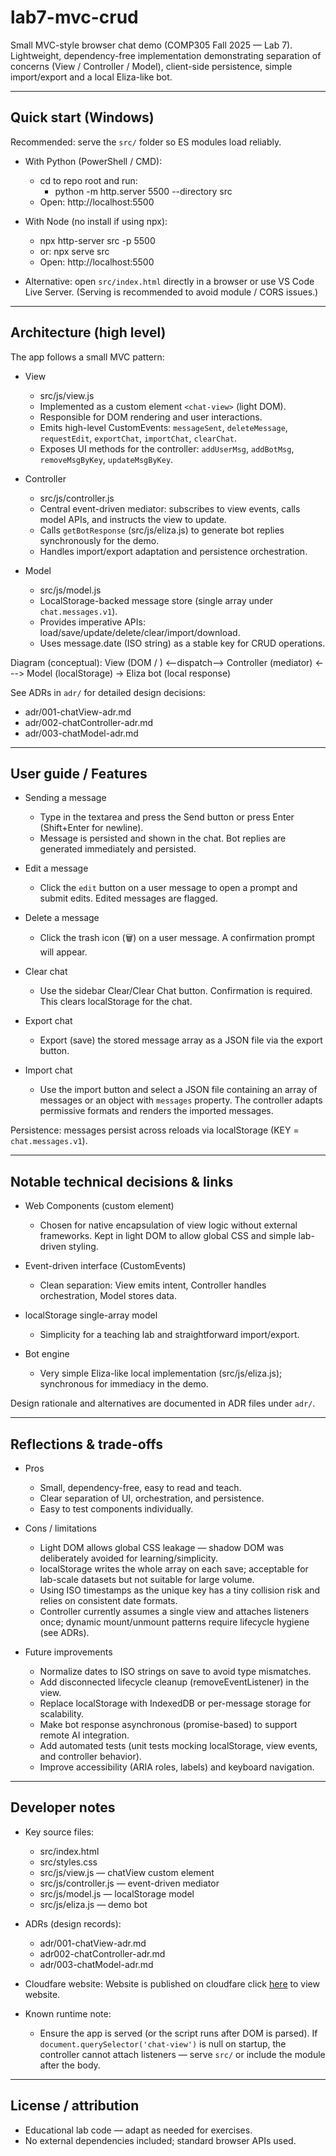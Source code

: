 # lab7-mvc-crud

Small MVC-style browser chat demo (COMP305 Fall 2025 — Lab 7).  
Lightweight, dependency-free implementation demonstrating separation of concerns (View / Controller / Model), client-side persistence, simple import/export and a local Eliza-like bot.

---

## Quick start (Windows)

Recommended: serve the `src/` folder so ES modules load reliably.

- With Python (PowerShell / CMD):
  - cd to repo root and run:
    - python -m http.server 5500 --directory src
  - Open: http://localhost:5500

- With Node (no install if using npx):
  - npx http-server src -p 5500
  - or: npx serve src
  - Open: http://localhost:5500

- Alternative: open `src/index.html` directly in a browser or use VS Code Live Server. (Serving is recommended to avoid module / CORS issues.)

---

## Architecture (high level)

The app follows a small MVC pattern:

- View
  - src/js/view.js
  - Implemented as a custom element `<chat-view>` (light DOM).
  - Responsible for DOM rendering and user interactions.
  - Emits high-level CustomEvents: `messageSent`, `deleteMessage`, `requestEdit`, `exportChat`, `importChat`, `clearChat`.
  - Exposes UI methods for the controller: `addUserMsg`, `addBotMsg`, `removeMsgByKey`, `updateMsgByKey`.

- Controller
  - src/js/controller.js
  - Central event-driven mediator: subscribes to view events, calls model APIs, and instructs the view to update.
  - Calls `getBotResponse` (src/js/eliza.js) to generate bot replies synchronously for the demo.
  - Handles import/export adaptation and persistence orchestration.

- Model
  - src/js/model.js
  - LocalStorage-backed message store (single array under `chat.messages.v1`).
  - Provides imperative APIs: load/save/update/delete/clear/import/download.
  - Uses message.date (ISO string) as a stable key for CRUD operations.

Diagram (conceptual):
View (DOM / <chat-view>) <--dispatch--> Controller (mediator) <---> Model (localStorage)
                                                   -> Eliza bot (local response)

See ADRs in `adr/` for detailed design decisions:
- adr/001-chatView-adr.md
- adr/002-chatController-adr.md
- adr/003-chatModel-adr.md

---

## User guide / Features

- Sending a message
  - Type in the textarea and press the Send button or press Enter (Shift+Enter for newline).
  - Message is persisted and shown in the chat. Bot replies are generated immediately and persisted.

- Edit a message
  - Click the `edit` button on a user message to open a prompt and submit edits. Edited messages are flagged.

- Delete a message
  - Click the trash icon (🗑️) on a user message. A confirmation prompt will appear.

- Clear chat
  - Use the sidebar Clear/Clear Chat button. Confirmation is required. This clears localStorage for the chat.

- Export chat
  - Export (save) the stored message array as a JSON file via the export button.

- Import chat
  - Use the import button and select a JSON file containing an array of messages or an object with `messages` property. The controller adapts permissive formats and renders the imported messages.

Persistence: messages persist across reloads via localStorage (KEY = `chat.messages.v1`).

---

## Notable technical decisions & links

- Web Components (custom element)
  - Chosen for native encapsulation of view logic without external frameworks. Kept in light DOM to allow global CSS and simple lab-driven styling.

- Event-driven interface (CustomEvents)
  - Clean separation: View emits intent, Controller handles orchestration, Model stores data.

- localStorage single-array model
  - Simplicity for a teaching lab and straightforward import/export.

- Bot engine
  - Very simple Eliza-like local implementation (src/js/eliza.js); synchronous for immediacy in the demo.

Design rationale and alternatives are documented in ADR files under `adr/`.

---

## Reflections & trade-offs

- Pros
  - Small, dependency-free, easy to read and teach.
  - Clear separation of UI, orchestration, and persistence.
  - Easy to test components individually.

- Cons / limitations
  - Light DOM allows global CSS leakage — shadow DOM was deliberately avoided for learning/simplicity.
  - localStorage writes the whole array on each save; acceptable for lab-scale datasets but not suitable for large volume.
  - Using ISO timestamps as the unique key has a tiny collision risk and relies on consistent date formats.
  - Controller currently assumes a single view and attaches listeners once; dynamic mount/unmount patterns require lifecycle hygiene (see ADRs).

- Future improvements
  - Normalize dates to ISO strings on save to avoid type mismatches.
  - Add disconnected lifecycle cleanup (removeEventListener) in the view.
  - Replace localStorage with IndexedDB or per-message storage for scalability.
  - Make bot response asynchronous (promise-based) to support remote AI integration.
  - Add automated tests (unit tests mocking localStorage, view events, and controller behavior).
  - Improve accessibility (ARIA roles, labels) and keyboard navigation.

---

## Developer notes

- Key source files:
  - src/index.html
  - src/styles.css
  - src/js/view.js        — chatView custom element
  - src/js/controller.js  — event-driven mediator
  - src/js/model.js       — localStorage model
  - src/js/eliza.js       — demo bot

- ADRs (design records):
  - adr/001-chatView-adr.md
  - adr002-chatController-adr.md
  - adr/003-chatModel-adr.md

- Cloudfare website:
Website is published on cloudfare click [here](https://lab7-mvc-crud-9fb.pages.dev/) to view website.

- Known runtime note:
  - Ensure the app is served (or the script runs after DOM is parsed). If `document.querySelector('chat-view')` is null on startup, the controller cannot attach listeners — serve `src/` or include the module after the body.

---

## License / attribution

- Educational lab code — adapt as needed for exercises.
- No external dependencies included; standard browser APIs used.
